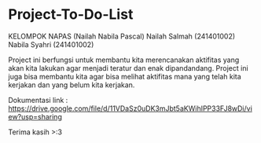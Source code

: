 # Project-To-Do-List
KELOMPOK NAPAS (Nailah Nabila Pascal)
Nailah Salmah (241401002)
Nabila Syahri (241401002)

Project ini berfungsi untuk membantu kita merencanakan aktifitas yang akan kita lakukan agar menjadi teratur dan enak dipandandang. Project ini juga bisa membantu kita agar bisa melihat aktifitas mana yang telah kita kerjakan dan yang belum kita kerjakan. 

Dokumentasi link : 
https://drive.google.com/file/d/11VDaSz0uDK3mJbt5aKWihIPP33FJ8wDi/view?usp=sharing

Terima kasih >:3
